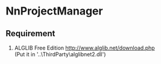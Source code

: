 # NnProjectManager
## Requirement
1. ALGLIB Free Edition http://www.alglib.net/download.php \
(Put it in '..\ThirdParty\alglibnet2.dll') 
